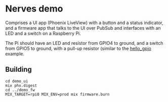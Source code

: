 # Nerves demo

Comprises a UI app (Phoenix LiveView) with a button and a status indicator, and
a firmware app that talks to the UI over PubSub and interfaces with an LED and
a switch on a Raspberry Pi.

The Pi should have an LED and resistor from GPIO4 to ground, and a switch from
GPIO5 to ground, with a pull-up resistor (similar to the
[hello_gpio](https://github.com/nerves-project/nerves_examples/tree/main/hello_gpio)
example.

## Building

```
cd demo_ui
mix phx.digest
cd ../demo_fw
MIX_TARGET=rpi0 MIX_ENV=prod mix firmware.burn
```
